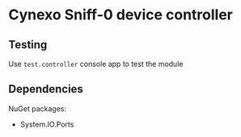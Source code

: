 # Cynexo Sniff-0 device controller

## Testing

Use `test.controller` console app to test the module

## Dependencies

NuGet packages:
- System.IO.Ports
